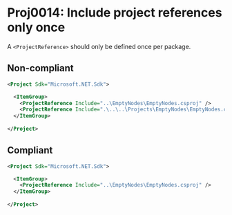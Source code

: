 # Proj0014: Include project references only once
A `<ProjectReference>` should only be defined once per package.

## Non-compliant
``` XML
<Project Sdk="Microsoft.NET.Sdk">

  <ItemGroup>
    <ProjectReference Include="..\EmptyNodes\EmptyNodes.csproj" />
    <ProjectReference Include=".\..\..\Projects\EmptyNodes\EmptyNodes.csproj" />
  </ItemGroup>
  
</Project>
```

## Compliant
``` XML
<Project Sdk="Microsoft.NET.Sdk">

  <ItemGroup>
    <ProjectReference Include="..\EmptyNodes\EmptyNodes.csproj" />
  </ItemGroup>
  
</Project>
```
